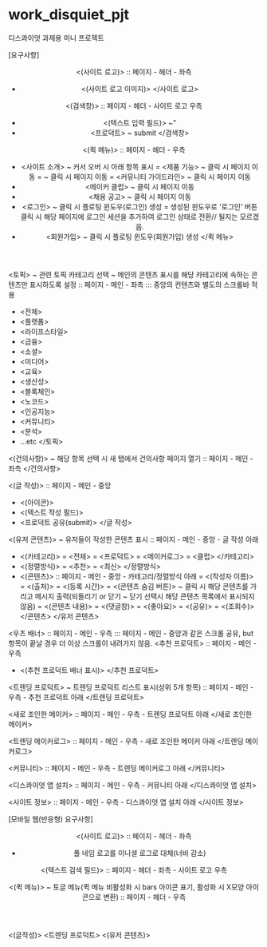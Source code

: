 # work_disquiet_pjt
디스콰이엇 과제용 미니 프로젝트

[요구사항]
<header>

<(사이트 로고)>
  :: 페이지 - 헤더 - 좌측
 - <(사이트 로고 이미지)>
 </사이트 로고>

<(검색창)>
  :: 페이지 - 헤더 - 사이트 로고 우측
 - <(텍스트 입력 필드)> ~"
 - <프로덕트> ~ submit
 </검색창> 

<(퀵 메뉴)>
  :: 페이지 - 헤더 - 우측
 - <사이트 소개> ~ 커서 오버 시 아래 항목 표시
  = <제품 기능> ~ 클릭 시 페이지 이동
  = <Ethos> ~ 클릭 시 페이지 이동
  = <커뮤니티 가이드라인> ~ 클릭 시 페이지 이동
 - <메이커 클럽> ~ 클릭 시 페이지 이동
 - <채용 공고> ~ 클릭 시 페이지 이동
 - <로그인> ~ 클릭 시 플로팅 윈도우(로그인) 생성
  = 생성된 윈도우로 '로그인' 버튼 클릭 시 해당 페이지에 로그인 세션을 추가하여 로그인 상태로 전환// 될지는 모르겠음.
 - <회원가입> ~ 클릭 시 플로팅 윈도우(회원가입) 생성
 </퀵 메뉴>

 </header>



 <main>

 <토픽> ~ 관련 토픽 카테고리 선택 ~ 메인의 콘텐츠 표시를 해당 카테고리에 속하는 콘텐츠만 표시하도록 설정
  :: 페이지 - 메인 - 좌측
  ::: 중앙의 컨텐츠와 별도의 스크롤바 적용
 - <전체>
 - <플랫폼>
 - <라이프스타일>
 - <금융>
 - <소셜>
 - <미디어>
 - <교육>
 - <생산성>
 - <블록체인>
 - <노코드>
 - <인공지능>
 - <커뮤니티>
 - <분석>
 - ...etc
 </토픽>

 <(건의사항)> ~ 해당 항목 선택 시 새 탭에서 건의사항 페이지 열기
  :: 페이지 - 메인 - 좌측
 </건의사항>

<(글 작성)>
  :: 페이지 - 메인 - 중앙
- <(아이콘)>
- <(텍스트 작성 필드)>
- <프로덕트 공유(submit)>
</글 작성>

<(유저 콘텐츠)> ~ 유저들이 작성한 콘텐츠 표시
  :: 페이지 - 메인 - 중앙 - 글 작성 아래
- <(카테고리)>
 = <전체>
 = <프로덕트>
 = <메이커로그>
 = <클럽>
 </카테고리>
- <(정렬방식)>
 = <추천>
 = <최신>
 </정렬방식>
- <(콘텐츠)>
  :: 페이지 - 메인 - 중앙 - 카테고리/정렬방식 아래
 = <(작성자 이름)>
 = <(출처)>
 = <(등록 시간)>
 = <(콘텐츠 숨김 버튼)> ~ 클릭 시 해당 콘텐츠를 가리고 메시지 출력(되돌리기 or 닫기 ~ 닫기 선택시 해당 콘텐츠 목록에서 표시되지 않음)
 = <(콘텐츠 내용)>
 = <(댓글창)>
 = <(좋아요)>
 = <(공유)>
 = <(조회수)>
 </콘텐츠>
</유저 콘텐츠>

<우츠 배너>
  :: 페이지 - 메인 - 우측
  ::: 페이지 - 메인 - 중앙과 같은 스크롤 공유, but 항목이 끝날 경우 더 이상 스크롤이 내려가지 않음.
<추천 프로덕트>
  :: 페이지 - 메인 - 우측
 - <(추천 프로덕트 배너 표시)>
</추천 프로덕트>

<트렌딩 프로덕트> ~ 트렌딩 프로덕트 리스트 표시(상위 5개 항목)
  :: 페이지 - 메인 - 우측 - 추천 프로덕트 아래
</트렌딩 프로덕트>

<새로 조인한 메이커>
  :: 페이지 - 메인 - 우측 - 트렌딩 프로덕트 아래
</새로 조인한 메이커>

<트렌딩 메이커로그>
  :: 페이지 - 메인 - 우측 - 새로 조인한 메이커 아래
</트렌딩 메이커로그>

<커뮤니티>
  :: 페이지 - 메인 - 우측 - 트렌딩 메이커로그 아래
</커뮤니티>

<디스콰이엇 앱 설치>
  :: 페이지 - 메인 - 우측 - 커뮤니티 아래
</디스콰이엇 앱 설치>

<사이트 정보>
  :: 페이지 - 메인 - 우측 - 디스콰이엇 앱 설치 아래
</사이트 정보>

 </main>



[모바일 웹(반응형) 요구사항]

<header>

<(사이트 로고)> 
  :: 페이지 - 헤더 - 좌측
 - 풀 네임 로고를 이니셜 로그로 대체(너비 감소)

<(텍스트 검색 필드)>
  :: 페이지 - 헤더 - 좌측 - 사이트 로고 우측

<(퀵 메뉴)> ~ 토글 메뉴(퀵 메뉴 비활성화 시 bars 아이콘 표기, 활성화 시 X모양 아이콘으로 변환)
  :: 페이지 - 헤더 - 우측

</header>



<main>

<(글작성)> 
<트렌딩 프로덕트>
<(유저 콘텐츠)>


</main>